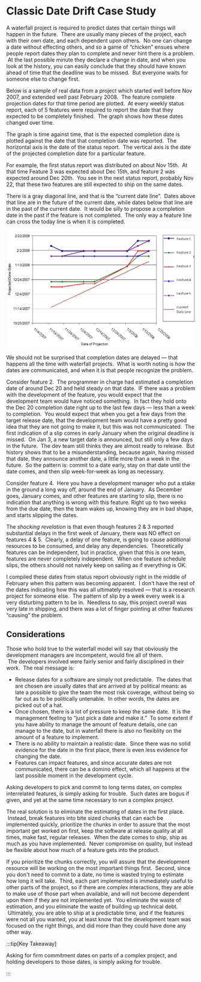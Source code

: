 #  Classic Date Drift Case Study

A waterfall project is required to predict dates that certain things will happen in the future.  There are usually many pieces of the project, each with their own date, and each dependent upon others.  No one can change a date without effecting others, and so a game of “chicken” ensues where people report dates they plan to complete and never hint there is a problem.  At the last possible minute they declare a change in date, and when you look at the history, you can easily conclude that they should have known ahead of time that the deadline was to be missed.  But everyone waits for someone else to change first.

Below is a sample of real data from a project which started well before Nov 2007, and extended well past February 2008.  The feature complete projection dates for that time period are plotted.  At every weekly status report, each of 5 features were required to report the date that they expected to be completely finished.  The graph shows how these dates changed over time. 

The graph is time against time, that is the expected completion date is plotted against the date that that completion date was reported.  The horizontal axis is the date of the status report.  The vertical axis is the date of the projected completion date for a particular feature. 

For example, the first status report was distributed on about Nov 15th.  At that time Feature 3 was expected about Dec 15th, and feature 2 was expected around Dec 20th.  You see in the next status report, probably Nov 22, that these two features are still expected to ship on the same dates.  

There is a gray diagonal line, and that is the “current date line”.  Dates above that line are in the future of the current date, while dates below that line are in the past of the current date.  It would be silly to propose a completion date in the past if the feature is not completed.  The only way a feature line can cross the today line is when it is completed.  

![](date-drift-img1.png)  

We should not be surprised that completion dates are delayed — that happens all the time with waterfall projects.  What is worth noting is how the dates are communicated, and when it is that people recognize the problem.  

Consider feature 2.  The programmer in charge had estimated a completion date of around Dec 20 and held steady on that date.  IF there was a problem with the development of the feature, you would expect that the development team would have noticed something.  In fact they hold onto the Dec 20 completion date right up to the last few days — less than a week to completion.  You would expect that when you get a few days from the target release date, that the development team would have a pretty good idea that they are not going to make it, but this was not communicated.  The first indication of a slip comes in early January when the original deadline is missed.  On Jan 3, a new target date is announced, but still only a few days in the future.  The dev team still thinks they are almost ready to release.  But history shows that to be a misunderstanding, because again, having missed that date, they announce another date, a little more than a week in the future.  So the pattern is: commit to a date early, stay on that date until the date comes, and then slip week-for-week as long as necessary.  

Consider feature 4.  Here you have a development manager who put a stake in the ground a long way off, around the end of January.  As December goes, January comes, and other features are starting to slip, there is no indication that anything is wrong with this feature. Right up to two weeks from the due date, then the team wakes up, knowing they are in bad shape, and starts slipping the dates.  

The _shocking revelation_ is that even though features 2 & 3 reported substantial delays in the first week of January, there was NO effect on features 4 & 5.  Clearly, a delay of one feature, is going to cause additional resources to be consumed, and delay any dependencies.  Theoretically features can be independent, but in practice, given that this is one team, features are never completely independent.  When one feature schedule slips, the others should not naively keep on sailing as if everything is OK.  

I compiled these dates from status report obviously right in the middle of February when this pattern was becoming apparent.  I don't have the rest of the dates indicating how this was all ultimately resolved — that is a research project for someone else.  The pattern of slip by a week every week is a very disturbing pattern to be in.  Needless to say, this project overall was very late in shipping, and there was a lot of finger pointing at other features “causing” the problem.

## Considerations

Those who hold true to the waterfall model will say that obviously the development managers are incompetent, would fire all of them.  The developers involved were fairly senior and fairly disciplined in their work.  The real message is:

*   Release dates for a software are simply not predictable.  The dates that are chosen are usually dates that are arrived at by political means: as late a possible to give the team the most risk coverage, without being so far out as to be politically untenable.  In other words, the dates are picked out of a hat.
*   Once chosen, there is a lot of pressure to keep the same date.  It is the management feeling to “just pick a date and make it.”  To some extent if you have ability to manage the amount of feature details, one can manage to the date, but in waterfall there is also no flexiblity on the amount of a feature to implement.
*   There is no ability to maintain a realistic date.  Since there was no solid evidence for the date in the first place, there is even less evidence for changing the date.
*   Features can impact features, and since accurate dates are not communicated, there can be a domino effect, which all happens at the last possible moment in the development cycle.

Asking developers to pick and commit to long terms dates, on complex interrelated features, is simply asking for trouble.  Such dates are bogus if given, and yet at the same time necessary to run a complex project.

The real solution is to eliminate the estimating of dates in the first place.  Instead, break features into bite sized chunks that can each be implemented quickly, prioritize the chunks in order to assure that the most important get worked on first, keep the software at release quality at all times, make fast, regular releases.  When the date comes to ship, ship as much as you have implemented.  Never compromise on quality, but instead be flexible about how much of a feature gets into the product. 

If you prioritize the chunks correctly, you will assure that the development resource will be working on the most important things first.  Second, since you don't need to commit to a date, no time is wasted trying to estimate how long it will take.  Third, each part implemented is immediately useful to other parts of the project, so if there are complex interactions, they are able to make use of those part when available, and will not become dependent upon them if they are not implemented yet.  You eliminate the waste of estimation, and you eliminate the waste of building up technical debt.  Ultimately, you are able to ship at a predictable time, and if the features were not all you wanted, you at least know that the development team was focused on the right things, and did more than they could have done any other way.

:::tip[Key Takeaway]

Asking for firm commitment dates on parts of a complex project, and holding developers to those dates, is simply asking for trouble.

:::